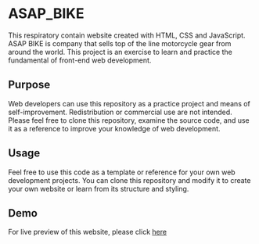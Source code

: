 # ASAP_BIKE
This respiratory contain website created with HTML, CSS and JavaScript. ASAP BIKE is company that sells top of the line motorcycle gear from around the world. This project is an exercise to learn and practice the fundamental of front-end web development.

## Purpose
Web developers can use this repository as a practice project and means of self-improvement. Redistribution or commercial use are not intended. Please feel free to clone this repository, examine the source code, and use it as a reference to improve your knowledge of web development.

## Usage
Feel free to use this code as a template or reference for your own web development projects. You can clone this repository and modify it to create your own website or learn from its structure and styling.

## Demo
For live preview of this website, please click [here](https://harishh29.github.io/asap-bike/)
